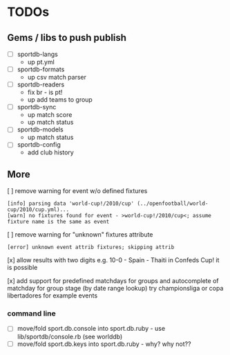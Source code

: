 # TODOs


## Gems / libs to push publish

- [ ] sportdb-langs
  - up pt.yml
- [ ] sportdb-formats
  - up csv match parser
- [ ] sportdb-readers
  - fix br - is pt!
  - up add teams to group
- [ ] sportdb-sync
  - up match score
  - up match status
- [ ] sportdb-models
  - up match status
- [ ] sportdb-config
  - add club history


## More

[ ] remove warning for event w/o defined fixtures

    [info] parsing data 'world-cup!/2010/cup' (../openfootball/world-cup/2010/cup.yml)...
    [warn] no fixtures found for event - >world-cup!/2010/cup<; assume fixture name is the same as event

[ ] remove warning for "unknown" fixtures attribute

    [error] unknown event attrib fixtures; skipping attrib


[x] allow results with two digits e.g. 10-0  - Spain - Thaiti in Confeds Cup! it is possible

[x] add support for predefined matchdays for groups and autocomplete of matchday for group stage (by date range lookup)
    try championsliga or copa libertadores for example events

### command line

- [ ] move/fold sport.db.console into sport.db.ruby - use lib/sportdb/console.rb (see worlddb)
- [ ] move/fold sport.db.keys into sport.db.ruby  - why? why not??
